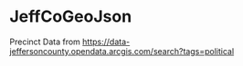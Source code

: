 # JeffCoGeoJson
Precinct Data from https://data-jeffersoncounty.opendata.arcgis.com/search?tags=political 
